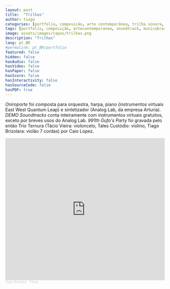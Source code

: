 ```yaml
---
layout: post
title:  "Trilhas"
author: tiago
categories: [portfolio, composicão, arte contemporânea, trilha sonora, música brasileira, instrumental, mpb, jazz]
tags: [portfolio, composição, artecontemporanea, soundtrack, musicabrasileira, instrumental, mpb, jazz]
image: assets/images/capas/trilhas.png
description: "Trilhas"
lang: pt_BR
#permalink: pt_BR/portfolio
featured: false
hidden: false
hasAudio: false
hasVideo: false
hasPaper: false
hasScore: false
hasInteractivity: false
hasSourceCode: false
hasPDF: true
---
```


_Oniroporte_ foi composta para orquestra, harpa, piano (instrumentos virtuais East West Quantum Leap) e sintetizador (Analog Lab, da empresa Arturia). _DEMO Soundtracks_ conta inteiramente com instrumentos virtuais gratuitos, exceto por breves usos do Analog Lab. _991th Gufo's Party_ foi gravada pelo então Trio Ternura (Tácio Vieira: violoncelo, Tales Custódio: violino, Tiago Brizolara: violão 7 cordas) por Caio Lopez.

<iframe width="100%" height="450" scrolling="no" frameborder="no" allow="autoplay" src="https://w.soundcloud.com/player/?url=https%3A//api.soundcloud.com/playlists/1491991042&color=%23ff5500&auto_play=true&hide_related=false&show_comments=true&show_user=true&show_reposts=false&show_teaser=true"></iframe><div style="font-size: 10px; color: #cccccc;line-break: anywhere;word-break: normal;overflow: hidden;white-space: nowrap;text-overflow: ellipsis; font-family: Interstate,Lucida Grande,Lucida Sans Unicode,Lucida Sans,Garuda,Verdana,Tahoma,sans-serif;font-weight: 100;"><a href="https://soundcloud.com/tiagobrizolara" title="Tiago Brizolara" target="_blank" style="color: #cccccc; text-decoration: none;">Tiago Brizolara</a> · <a href="https://soundcloud.com/tiagobrizolara/sets/trilhas" title="Trilhas" target="_blank" style="color: #cccccc; text-decoration: none;">Trilhas</a></div>
